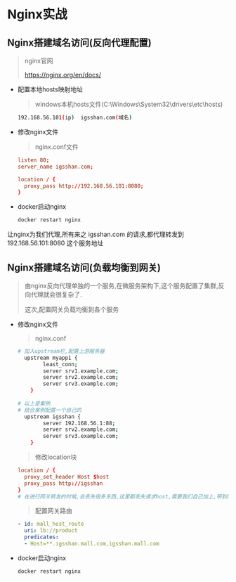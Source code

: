 # Nginx实战

## Nginx搭建域名访问(反向代理配置)

> nginx官网
>
> https://nginx.org/en/docs/

- 配置本地hosts映射地址

  > windows本机hosts文件(C:\Windows\System32\drivers\etc\hosts)

  ```sh
  192.168.56.101(ip)  igsshan.com(域名)
  ```

- 修改nginx文件

  > nginx.conf文件

  ```conf
  listen 80;
  server_name igsshan.com;
  
  location / {
  	proxy_pass http://192.168.56.101:8080;
  }
  ```

- docker启动nginx

  ```sh
  docker restart nginx
  ```

让nginx为我们代理,所有来之 igsshan.com 的请求,都代理转发到 192.168.56.101:8080 这个服务地址



## Nginx搭建域名访问(负载均衡到网关)

> 由nginx反向代理单独的一个服务,在微服务架构下,这个服务配置了集群,反向代理就会很复杂了.
>
> 这次,配置网关负载均衡到各个服务

- 修改nginx文件

  > nginx.conf

  ```sh
  # 加入upstream栏,配置上游服务器
    upstream myapp1 {
          least_conn;
          server srv1.example.com;
          server srv2.example.com;
          server srv3.example.com;
      }
      
  # 以上是案例
  # 结合案例配置一个自己的
    upstream igsshan {
          server 192.168.56.1:88;
          server srv2.example.com;
          server srv3.example.com;
      }
  ```

  > 修改location块

  ```conf
  location / {
  	proxy_set_header Host $host
  	proxy_pass http://igsshan
  }
  # 在进行网关转发的时候,会丢失很多东西,这里都丢失请求host,需要我们自己加上,带到网关中
  ```

  > 配置网关路由

  ```yml
  - id: mall_host_route
    uri: lb://product
    predicates:
    - Host=**.igsshan.mall.com,igsshan.mall.com
  ```

- docker启动nginx

  ```sh
  docker restart nginx
  ```
